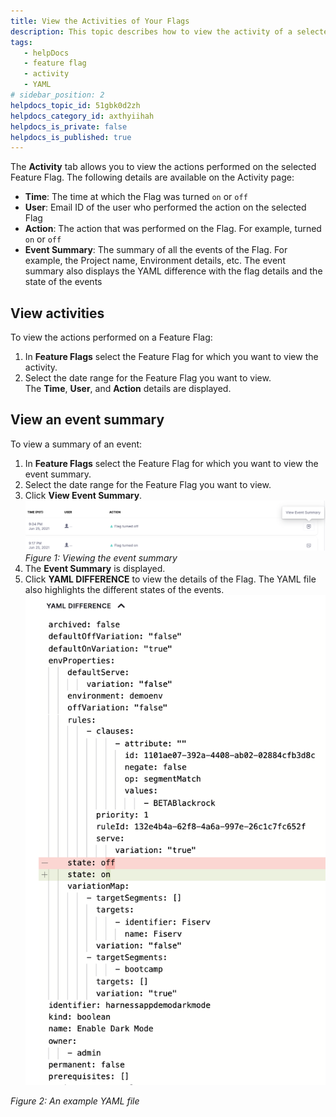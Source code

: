 ```yaml
---
title: View the Activities of Your Flags
description: This topic describes how to view the activity of a selected feature flag.
tags: 
   - helpDocs
   - feature flag
   - activity
   - YAML
# sidebar_position: 2
helpdocs_topic_id: 51gbk0d2zh
helpdocs_category_id: axthyiihah
helpdocs_is_private: false
helpdocs_is_published: true
---
```


The **Activity** tab allows you to view the actions performed on the selected Feature Flag. The following details are available on the Activity page:

* **Time**: The time at which the Flag was turned `on` or `off`
* **User**: Email ID of the user who performed the action on the selected Flag
* **Action**: The action that was performed on the Flag. For example, turned `on` or `off`
* **Event Summary**: The summary of all the events of the Flag. For example, the Project name, Environment details, etc. The event summary also displays the YAML difference with the flag details and the state of the events

## View activities

To view the actions performed on a Feature Flag:

1. In **Feature Flags** select the Feature Flag for which you want to view the activity.
2. Select the date range for the Feature Flag you want to view.  
The **Time**, **User**, and **Action** details are displayed.

## View an event summary

To view a summary of an event:

1. In **Feature Flags** select the Feature Flag for which you want to view the event summary.
2. Select the date range for the Feature Flag you want to view.
3. Click **View Event Summary**.![A screenshot of list of actions. ](./static/2-view-activities-of-a-feature-flag-00.png)*Figure 1: Viewing the event summary*
4. The **Event Summary** is displayed.
5. Click **YAML DIFFERENCE** to view the details of the Flag. The YAML file also highlights the different states of the events.![A screenshot of a YAML file with the differences highlighed. ](./static/2-view-activities-of-a-feature-flag-01.png)

*Figure 2: An example YAML file*

